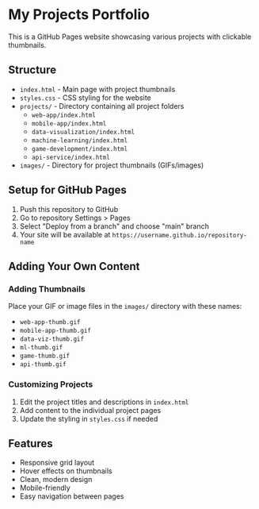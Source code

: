 # My Projects Portfolio

This is a GitHub Pages website showcasing various projects with clickable thumbnails.

## Structure

- `index.html` - Main page with project thumbnails
- `styles.css` - CSS styling for the website
- `projects/` - Directory containing all project folders
  - `web-app/index.html`
  - `mobile-app/index.html`
  - `data-visualization/index.html`
  - `machine-learning/index.html`
  - `game-development/index.html`
  - `api-service/index.html`
- `images/` - Directory for project thumbnails (GIFs/images)

## Setup for GitHub Pages

1. Push this repository to GitHub
2. Go to repository Settings > Pages
3. Select "Deploy from a branch" and choose "main" branch
4. Your site will be available at `https://username.github.io/repository-name`

## Adding Your Own Content

### Adding Thumbnails
Place your GIF or image files in the `images/` directory with these names:
- `web-app-thumb.gif`
- `mobile-app-thumb.gif`
- `data-viz-thumb.gif`
- `ml-thumb.gif`
- `game-thumb.gif`
- `api-thumb.gif`

### Customizing Projects
1. Edit the project titles and descriptions in `index.html`
2. Add content to the individual project pages
3. Update the styling in `styles.css` if needed

## Features

- Responsive grid layout
- Hover effects on thumbnails
- Clean, modern design
- Mobile-friendly
- Easy navigation between pages
